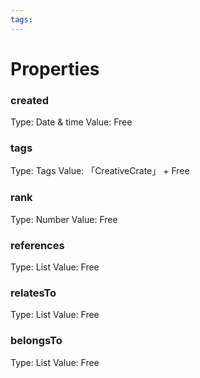 ```yaml
---
tags: 
---
```

# Properties
### created
Type: Date & time
Value: Free 
### tags
Type: Tags
Value: 「CreativeCrate」 + Free 
### rank
Type: Number
Value: Free
### references
Type: List
Value: Free 
### relatesTo
Type: List
Value: Free 
### belongsTo
Type: List
Value: Free 